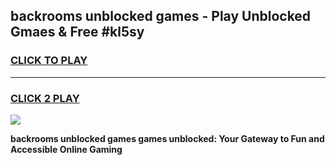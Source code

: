 
## backrooms unblocked games - Play Unblocked Gmaes & Free #kl5sy
<h3>
<a href="https://news.freeplayer.one?title=backrooms_unblocked_games&ref=03M">CLICK TO PLAY</a></h3>
<hr>

<h3>
<a href="https://news.freeplayer.one?title=backrooms_unblocked_games&ref=03M">CLICK 2 PLAY</a>
  
</h3>

<a href="https://news.freeplayer.one?title=backrooms_unblocked_games&ref=03M"><img src="https://clearcache.store/games.png"></a>


**backrooms unblocked games games unblocked: Your Gateway to Fun and Accessible Online Gaming**
